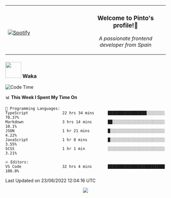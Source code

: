 <table width="100%" align="center"> 
  <tr>
  <td width="50%">
      
&nbsp; <br> [![Spotify](https://novatorem-zeta-rust.vercel.app/api/spotify)](https://open.spotify.com/user/novatorem-zeta-rust)

  </td>
  <td width="50%">
    <h3 align="center">Welcome to Pinto's profile!👋</h3>
    <p align="center"><em>A passionate frontend developer from Spain</em></p>
  </td>
  </table>

### <img src="https://media.giphy.com/media/VgCDAzcKvsR6OM0uWg/giphy.gif" width="50"> Waka

  <!--START_SECTION:waka-->
![Code Time](http://img.shields.io/badge/Code%20Time-567%20hrs%2056%20mins-blue)

📊 **This Week I Spent My Time On** 

```text
💬 Programming Languages: 
TypeScript               22 hrs 34 mins      █████████████████░░░░░░░░   70.37% 
Markdown                 3 hrs 14 mins       ██░░░░░░░░░░░░░░░░░░░░░░░   10.1% 
JSON                     1 hr 21 mins        █░░░░░░░░░░░░░░░░░░░░░░░░   4.22% 
JavaScript               1 hr 8 mins         █░░░░░░░░░░░░░░░░░░░░░░░░   3.55% 
SCSS                     1 hr 1 min          ░░░░░░░░░░░░░░░░░░░░░░░░░   3.21%

🔥 Editors: 
VS Code                  32 hrs 4 mins       █████████████████████████   100.0%

```


 Last Updated on 23/06/2022 12:04:16 UTC
<!--END_SECTION:waka-->

<div align="center">
<img src="https://github-readme-stats-gilt-tau.vercel.app/api/top-langs/?username=pinto-hub&layout=compact&theme=dracula" />
</div>
